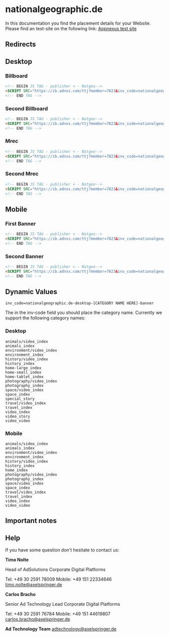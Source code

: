# nationalgeographic.de

In this documentation you find the placement details for your Website.  Please find an test-site on the following link:    [Appnexus test site](https://adtechnology.mediaimpact.de/test-appnexus/)

## Redirects 
## Desktop
### Billboard

```html
<!-- BEGIN JS TAG - publisher < - Natgeo-->
<SCRIPT SRC="https://ib.adnxs.com/ttj?member=7823&inv_code=nationalgeographic.de-desktop-home-large_index-billboard&size=970x250&promo_sizes=800x250&psa=0&promo_alignment=[center]&cb=[CACHEBUSTER]&pubclick=[INSERT_CLICK_TAG]" TYPE="text/javascript"></SCRIPT>
<!-- END TAG -->
```

### Second Billboard

```html
<!-- BEGIN JS TAG - publisher < - Natgeo-->
<SCRIPT SRC="https://ib.adnxs.com/ttj?member=7823&inv_code=nationalgeographic.de-desktop-home-large_index-billboard_btf&size=970x250&promo_sizes=800x250&psa=0&promo_alignment=[center]&cb=[CACHEBUSTER]&pubclick=[INSERT_CLICK_TAG]" TYPE="text/javascript"></SCRIPT>
<!-- END TAG -->
```

### Mrec

```html
<!-- BEGIN JS TAG - publisher < - Natgeo-->
<SCRIPT SRC="https://ib.adnxs.com/ttj?member=7823&inv_code=nationalgeographic.de-desktop-home-large_index-mrec&size=300x250&promo_sizes=300x600&psa=0&promo_alignment=[center]&cb=[CACHEBUSTER]&pubclick=[INSERT_CLICK_TAG]" TYPE="text/javascript"></SCRIPT>
<!-- END TAG -->
```

### Second Mrec

```html
<!-- BEGIN JS TAG - publisher < - Natgeo-->
<SCRIPT SRC="https://ib.adnxs.com/ttj?member=7823&inv_code=nationalgeographic.de-desktop-home-large_index-mrec_btf&size=300x250&promo_sizes=300x600&psa=0&promo_alignment=[center]&cb=[CACHEBUSTER]&pubclick=[INSERT_CLICK_TAG]" TYPE="text/javascript"></SCRIPT>
<!-- END TAG -->
```

## Mobile

### First Banner

```html
<!-- BEGIN JS TAG - publisher < - Natgeo-->
<SCRIPT SRC="https://ib.adnxs.com/ttj?member=7823&inv_code=nationalgeographic.de-mew-home-large_index-banner&size=300x250&promo_sizes=320x50,320x75,320x160&psa=0&promo_alignment=[center]&cb=[CACHEBUSTER]&pubclick=[INSERT_CLICK_TAG]" TYPE="text/javascript"></SCRIPT>
<!-- END TAG -->
```

### Second Banner

```html
<!-- BEGIN JS TAG - publisher < - Natgeo-->
<SCRIPT SRC="https://ib.adnxs.com/ttj?member=7823&inv_code=nationalgeographic.de-mew-home-large_index-mrec&size=300x250&promo_sizes=320x50,320x75,320x160&psa=0&promo_alignment=[center]&cb=[CACHEBUSTER]&pubclick=[INSERT_CLICK_TAG]" TYPE="text/javascript"></SCRIPT>
<!-- END TAG -->
```

## Dynamic Values

`inv_code=nationalgeographic.de-desktop-[CATEGORY NAME HERE]-banner`

The in the inv-code field you should place the category name. Currently we support the following category names:
### Desktop 
```
animals/video_index
animals_index
environment/video_index
environment_index
history/video_index
history_index
home-large_index
home-small_index
home-tablet_index
photography/video_index
photography_index
space/video_index
space_index
special_story
travel/video_index
travel_index
video_index
video_story
video_video
```
### Mobile
```
animals/video_index
animals_index
environment/video_index
environment_index
history/video_index
history_index
home_index
photography/video_index
photography_index
space/video_index
space_index
travel/video_index
travel_index
video_index
video_video

```



## Important notes



## Help

If you have some question don't hesitate to contact us:


__Timo Nolte__
 
  Head of AdSolutions
  Corporate Digital Platforms

  Tel: +49 30 2591 78009
  Mobile: +49 151 22334646 
  timo.nolte@axelspringer.de


__Carlos Bracho__
 
  Senior Ad Technology Lead 
  Corporate Digital Platforms
  
  Tel: +49 30 2591 76784
  Mobile: +49 151 44619807 
  carlos.bracho@axelspringer.de

__Ad Technology Team__
  adtechnology@axelspringer.de
  
